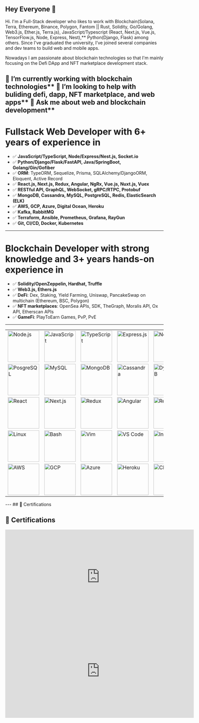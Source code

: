 Hey Everyone 👋
---
Hi. I'm a Full-Stack developer who likes to work with Blockchain(Solana, Terra, Ethereum, Binance, Polygon, Fantom || Rust, Solidity, Go/Golang, Web3.js, Ether.js, Terra.js), JavaScript/Typescript (React, Next.js, Vue.js, TensorFlow.js, Node, Express, Nest),** Python(Django, Flask) among others. Since I've graduated the university, I’ve joined several companies and dev teams to build web and mobile apps.

Nowadays I am passionate about blockchain technologies so that I'm mainly focusing on the Defi DApp and NFT marketplace development stack.



🌱 I’m currently working with blockchain technologies**
🤔 I’m looking to help with buliding defi, dapp, NFT marketplace, and web apps**
💬 Ask me about web and blockchain development**
---
# Fullstack Web Developer with 6+ years of experience in

- ✅ **JavaScript/TypeScript, Node/Express/Nest.js, Socket.io**
- ✅ **Python/Django/Flask/FastAPI, Java/SpringBoot, Golang/Gin/Gofiber**
- ✅ **ORM**: TypeORM, Sequelize, Prisma, SQLAlchemy/DjangoORM, Eloquent, Active Record
- ✅ **React.js, Next.js, Redux, Angular, NgRx, Vue.js, Nuxt.js, Vuex**
- ✅ **RESTful API, GraphQL, WebSocket, gRPC/RTPC, Protobuf**
- ✅ **MongoDB, Cassandra, MySQL, PostgreSQL, Redis, ElasticSearch (ELK)**
- ✅ **AWS, GCP, Azure, Digital Ocean, Heroku**
- ✅ **Kafka, RabbitMQ**
- ✅ **Terraform, Ansible, Prometheus, Grafana, RayGun**
- ✅ **Git, CI/CD, Docker, Kubernetes**

---

# Blockchain Developer with strong knowledge and 3+ years hands-on experience in

- ✅ **Solidity/OpenZeppelin, Hardhat, Truffle**
- ✅ **Web3.js, Ethers.js**
- ✅ **DeFi**: Dex, Staking, Yield Farming, Uniswap, PancakeSwap on multichain (Ethereum, BSC, Polygon)
- ✅ **NFT marketplaces**: OpenSea APIs, SDK, TheGraph, Moralis API, Ox API, Etherscan APIs
- ✅ **GameFi**: PlayToEarn Games, PvP, PvE

---
<table>
  <tbody><tr>
    <td><a target="_blank" rel="noopener noreferrer nofollow" href="https://camo.githubusercontent.com/f9006cd6917978b11b74c1835c91f08e241477058e228826ef91613dc6b78158/68747470733a2f2f63646e2e69636f6e73636f75742e636f6d2f69636f6e2f667265652f706e672d36342f6e6f64652d6a732d313137343932352e706e67"><img src="https://camo.githubusercontent.com/f9006cd6917978b11b74c1835c91f08e241477058e228826ef91613dc6b78158/68747470733a2f2f63646e2e69636f6e73636f75742e636f6d2f69636f6e2f667265652f706e672d36342f6e6f64652d6a732d313137343932352e706e67" width="100" title="Node.js" data-canonical-src="https://cdn.iconscout.com/icon/free/png-64/node-js-1174925.png" style="max-width: 100%;"></a></td>
    <td><a target="_blank" rel="noopener noreferrer nofollow" href="https://camo.githubusercontent.com/3bf880a66a9ff65502e4de7be3f2487a97cc39ded20a8bd8814166568600261d/68747470733a2f2f63646e2e69636f6e73636f75742e636f6d2f69636f6e2f667265652f706e672d36342f6a6176617363726970742d32342d313137343935302e706e67"><img src="https://camo.githubusercontent.com/3bf880a66a9ff65502e4de7be3f2487a97cc39ded20a8bd8814166568600261d/68747470733a2f2f63646e2e69636f6e73636f75742e636f6d2f69636f6e2f667265652f706e672d36342f6a6176617363726970742d32342d313137343935302e706e67" width="100" title="JavaScript" data-canonical-src="https://cdn.iconscout.com/icon/free/png-64/javascript-24-1174950.png" style="max-width: 100%;"></a></td>
    <td><a target="_blank" rel="noopener noreferrer nofollow" href="https://camo.githubusercontent.com/e8e5db68d080593d58dc25aa67b5b6d8b97430ab530bf5ae2ab52172e966644a/68747470733a2f2f63646e2e69636f6e73636f75742e636f6d2f69636f6e2f667265652f706e672d36342f747970657363726970742d313137343936352e706e67"><img src="https://camo.githubusercontent.com/e8e5db68d080593d58dc25aa67b5b6d8b97430ab530bf5ae2ab52172e966644a/68747470733a2f2f63646e2e69636f6e73636f75742e636f6d2f69636f6e2f667265652f706e672d36342f747970657363726970742d313137343936352e706e67" width="100" title="TypeScript" data-canonical-src="https://cdn.iconscout.com/icon/free/png-64/typescript-1174965.png" style="max-width: 100%;"></a></td>
    <td><a target="_blank" rel="noopener noreferrer nofollow" href="https://camo.githubusercontent.com/eabfee57ff903fd0f2979cdd4f4c625cbcbca133d83d5e11638055eb517324c2/68747470733a2f2f63646e2e69636f6e73636f75742e636f6d2f69636f6e2f667265652f706e672d36342f667265652d657870726573732d382d313137353032392e706e67"><img src="https://camo.githubusercontent.com/eabfee57ff903fd0f2979cdd4f4c625cbcbca133d83d5e11638055eb517324c2/68747470733a2f2f63646e2e69636f6e73636f75742e636f6d2f69636f6e2f667265652f706e672d36342f667265652d657870726573732d382d313137353032392e706e67" width="100" title="Express.js" data-canonical-src="https://cdn.iconscout.com/icon/free/png-64/free-express-8-1175029.png" style="max-width: 100%;"></a></td>
    <td><a target="_blank" rel="noopener noreferrer nofollow" href="https://camo.githubusercontent.com/51d39e2e8d7a35544eaa307c1c4ff364857091e544751a681e38a5b7c6f03cf8/68747470733a2f2f736b696c6c69636f6e732e6465762f69636f6e733f693d6e6573746a73267468656d653d6c69676874"><img src="https://camo.githubusercontent.com/51d39e2e8d7a35544eaa307c1c4ff364857091e544751a681e38a5b7c6f03cf8/68747470733a2f2f736b696c6c69636f6e732e6465762f69636f6e733f693d6e6573746a73267468656d653d6c69676874" width="100" title="Nest.js" data-canonical-src="https://skillicons.dev/icons?i=nestjs&amp;theme=light" style="max-width: 100%;"></a></td>
    <td><a target="_blank" rel="noopener noreferrer nofollow" href="https://camo.githubusercontent.com/bc54b90a6bea8c52e7384bc799086c6de6e766e45205a9930d978c4509ccc91c/68747470733a2f2f63646e2e69636f6e73636f75742e636f6d2f69636f6e2f667265652f706e672d36342f6a6176612d35392d313137343935322e706e67"><img src="https://camo.githubusercontent.com/bc54b90a6bea8c52e7384bc799086c6de6e766e45205a9930d978c4509ccc91c/68747470733a2f2f63646e2e69636f6e73636f75742e636f6d2f69636f6e2f667265652f706e672d36342f6a6176612d35392d313137343935322e706e67" width="100" title="Java" data-canonical-src="https://cdn.iconscout.com/icon/free/png-64/java-59-1174952.png" style="max-width: 100%;"></a></td>
    <td><a target="_blank" rel="noopener noreferrer nofollow" href="https://camo.githubusercontent.com/54e52311e41eb731017c260966350499c2e6bceeef2665aa26f16ebdabd30aab/68747470733a2f2f736b696c6c69636f6e732e6465762f69636f6e733f693d737072696e67267468656d653d6c69676874"><img src="https://camo.githubusercontent.com/54e52311e41eb731017c260966350499c2e6bceeef2665aa26f16ebdabd30aab/68747470733a2f2f736b696c6c69636f6e732e6465762f69636f6e733f693d737072696e67267468656d653d6c69676874" width="100" title="Spring" data-canonical-src="https://skillicons.dev/icons?i=spring&amp;theme=light" style="max-width: 100%;"></a></td>
    <td><a target="_blank" rel="noopener noreferrer nofollow" href="https://camo.githubusercontent.com/355c19271b293c0fff40ddb410438325b6f7d1316d77945582a9430b43090311/68747470733a2f2f63646e2e69636f6e73636f75742e636f6d2f69636f6e2f667265652f706e672d36342f707974686f6e2d322d3232363035312e706e67"><img src="https://camo.githubusercontent.com/355c19271b293c0fff40ddb410438325b6f7d1316d77945582a9430b43090311/68747470733a2f2f63646e2e69636f6e73636f75742e636f6d2f69636f6e2f667265652f706e672d36342f707974686f6e2d322d3232363035312e706e67" width="100" title="Python" data-canonical-src="https://cdn.iconscout.com/icon/free/png-64/python-2-226051.png" style="max-width: 100%;"></a></td>
    <td><a target="_blank" rel="noopener noreferrer nofollow" href="https://camo.githubusercontent.com/c036fb2f06c008636b7f3c22422740e5d4dce4a7fc8d70c1ea13aa106d036865/68747470733a2f2f736b696c6c69636f6e732e6465762f69636f6e733f693d646a616e676f267468656d653d6c69676874"><img src="https://camo.githubusercontent.com/c036fb2f06c008636b7f3c22422740e5d4dce4a7fc8d70c1ea13aa106d036865/68747470733a2f2f736b696c6c69636f6e732e6465762f69636f6e733f693d646a616e676f267468656d653d6c69676874" width="100" title="Django" data-canonical-src="https://skillicons.dev/icons?i=django&amp;theme=light" style="max-width: 100%;"></a></td>
    <td><a target="_blank" rel="noopener noreferrer nofollow" href="https://camo.githubusercontent.com/9551b7d5e7478b76b8bd1baac2b57b695caa58a013864bbcfac19f705d15d609/68747470733a2f2f736b696c6c69636f6e732e6465762f69636f6e733f693d666c61736b267468656d653d6c69676874"><img src="https://camo.githubusercontent.com/9551b7d5e7478b76b8bd1baac2b57b695caa58a013864bbcfac19f705d15d609/68747470733a2f2f736b696c6c69636f6e732e6465762f69636f6e733f693d666c61736b267468656d653d6c69676874" width="100" title="Flask" data-canonical-src="https://skillicons.dev/icons?i=flask&amp;theme=light" style="max-width: 100%;"></a></td>
    <td><a target="_blank" rel="noopener noreferrer nofollow" href="https://camo.githubusercontent.com/daa26bcfc14f63b847402abba471270dc7b60e5de7b1ad85e86e3620a4860b54/68747470733a2f2f736b696c6c69636f6e732e6465762f69636f6e733f693d66617374617069267468656d653d6c69676874"><img src="https://camo.githubusercontent.com/daa26bcfc14f63b847402abba471270dc7b60e5de7b1ad85e86e3620a4860b54/68747470733a2f2f736b696c6c69636f6e732e6465762f69636f6e733f693d66617374617069267468656d653d6c69676874" width="100" title="FastAPI" data-canonical-src="https://skillicons.dev/icons?i=fastapi&amp;theme=light" style="max-width: 100%;"></a></td>
    <td><a target="_blank" rel="noopener noreferrer nofollow" href="https://camo.githubusercontent.com/434c564948f52bab475e0d193f30ac8e74b99dbec589e0194a0a14c94f653d1d/68747470733a2f2f63646e2e69636f6e73636f75742e636f6d2f69636f6e2f667265652f706e672d36342f667265652d676f2d37372d313137353136362e706e67"><img src="https://camo.githubusercontent.com/434c564948f52bab475e0d193f30ac8e74b99dbec589e0194a0a14c94f653d1d/68747470733a2f2f63646e2e69636f6e73636f75742e636f6d2f69636f6e2f667265652f706e672d36342f667265652d676f2d37372d313137353136362e706e67" width="100" title="Golang" data-canonical-src="https://cdn.iconscout.com/icon/free/png-64/free-go-77-1175166.png" style="max-width: 100%;"></a></td>
  </tr>
  <tr>
    <td><a target="_blank" rel="noopener noreferrer nofollow" href="https://camo.githubusercontent.com/90d3cf8eb8c0162f9ccc4bf41e40568bd8cf48404c01efaba7ff84683ecc70f1/68747470733a2f2f736b696c6c69636f6e732e6465762f69636f6e733f693d706f737467726573267468656d653d6c69676874"><img src="https://camo.githubusercontent.com/90d3cf8eb8c0162f9ccc4bf41e40568bd8cf48404c01efaba7ff84683ecc70f1/68747470733a2f2f736b696c6c69636f6e732e6465762f69636f6e733f693d706f737467726573267468656d653d6c69676874" width="100" title="PosgreSQL" data-canonical-src="https://skillicons.dev/icons?i=postgres&amp;theme=light" style="max-width: 100%;"></a></td>
    <td><a target="_blank" rel="noopener noreferrer nofollow" href="https://camo.githubusercontent.com/df320ae4b425a5a6d1624c00eabb34a3a9c27c7e33d5abef7501774d6fb5ee95/68747470733a2f2f736b696c6c69636f6e732e6465762f69636f6e733f693d6d7973716c267468656d653d6c69676874"><img src="https://camo.githubusercontent.com/df320ae4b425a5a6d1624c00eabb34a3a9c27c7e33d5abef7501774d6fb5ee95/68747470733a2f2f736b696c6c69636f6e732e6465762f69636f6e733f693d6d7973716c267468656d653d6c69676874" width="100" title="MySQL" data-canonical-src="https://skillicons.dev/icons?i=mysql&amp;theme=light" style="max-width: 100%;"></a></td>
    <td><a target="_blank" rel="noopener noreferrer nofollow" href="https://camo.githubusercontent.com/8d982cf34cbc0bac85575df55440eb0c78cc67662e7b785f2beddddd6542ace9/68747470733a2f2f736b696c6c69636f6e732e6465762f69636f6e733f693d6d6f6e676f6462267468656d653d6c69676874"><img src="https://camo.githubusercontent.com/8d982cf34cbc0bac85575df55440eb0c78cc67662e7b785f2beddddd6542ace9/68747470733a2f2f736b696c6c69636f6e732e6465762f69636f6e733f693d6d6f6e676f6462267468656d653d6c69676874" width="100" title="MongoDB" data-canonical-src="https://skillicons.dev/icons?i=mongodb&amp;theme=light" style="max-width: 100%;"></a></td>
    <td><a target="_blank" rel="noopener noreferrer nofollow" href="https://camo.githubusercontent.com/736ca16a6988ebfc31cf89c4f452169522eb02ae96d4df4438290bcbb354a61a/68747470733a2f2f736b696c6c69636f6e732e6465762f69636f6e733f693d63617373616e647261267468656d653d6c69676874"><img src="https://camo.githubusercontent.com/736ca16a6988ebfc31cf89c4f452169522eb02ae96d4df4438290bcbb354a61a/68747470733a2f2f736b696c6c69636f6e732e6465762f69636f6e733f693d63617373616e647261267468656d653d6c69676874" width="100" title="Cassandra" data-canonical-src="https://skillicons.dev/icons?i=cassandra&amp;theme=light" style="max-width: 100%;"></a></td>
    <td><a target="_blank" rel="noopener noreferrer nofollow" href="https://camo.githubusercontent.com/38c0db7772fb34455da1b60b04ad40a036dc9a8c0fd750ad9cbc580264f6ae40/68747470733a2f2f736b696c6c69636f6e732e6465762f69636f6e733f693d64796e616d6f6462267468656d653d6c69676874"><img src="https://camo.githubusercontent.com/38c0db7772fb34455da1b60b04ad40a036dc9a8c0fd750ad9cbc580264f6ae40/68747470733a2f2f736b696c6c69636f6e732e6465762f69636f6e733f693d64796e616d6f6462267468656d653d6c69676874" width="100" title="DynamoDB" data-canonical-src="https://skillicons.dev/icons?i=dynamodb&amp;theme=light" style="max-width: 100%;"></a></td>
    <td><a target="_blank" rel="noopener noreferrer nofollow" href="https://camo.githubusercontent.com/1f949392695a1f34617b8dfe0f0cb9802b7c56651eacb64c27ca4078d27ef612/68747470733a2f2f736b696c6c69636f6e732e6465762f69636f6e733f693d6669726562617365267468656d653d6c69676874"><img src="https://camo.githubusercontent.com/1f949392695a1f34617b8dfe0f0cb9802b7c56651eacb64c27ca4078d27ef612/68747470733a2f2f736b696c6c69636f6e732e6465762f69636f6e733f693d6669726562617365267468656d653d6c69676874" width="100" title="Firebase" data-canonical-src="https://skillicons.dev/icons?i=firebase&amp;theme=light" style="max-width: 100%;"></a></td>
    <td><a target="_blank" rel="noopener noreferrer nofollow" href="https://camo.githubusercontent.com/f5267895b03766f6fd131319d71e884c56531242700dabe3df1401be0d75d6c8/68747470733a2f2f736b696c6c69636f6e732e6465762f69636f6e733f693d7265646973267468656d653d6c69676874"><img src="https://camo.githubusercontent.com/f5267895b03766f6fd131319d71e884c56531242700dabe3df1401be0d75d6c8/68747470733a2f2f736b696c6c69636f6e732e6465762f69636f6e733f693d7265646973267468656d653d6c69676874" width="100" title="Redis" data-canonical-src="https://skillicons.dev/icons?i=redis&amp;theme=light" style="max-width: 100%;"></a></td>
    <td><a target="_blank" rel="noopener noreferrer nofollow" href="https://camo.githubusercontent.com/1fe8a1defa6f37697d16a11ee3bcdd3bfca745befe388b11230ad5281820dec3/68747470733a2f2f736b696c6c69636f6e732e6465762f69636f6e733f693d73716c697465267468656d653d6c69676874"><img src="https://camo.githubusercontent.com/1fe8a1defa6f37697d16a11ee3bcdd3bfca745befe388b11230ad5281820dec3/68747470733a2f2f736b696c6c69636f6e732e6465762f69636f6e733f693d73716c697465267468656d653d6c69676874" width="100" title="Sqlite" data-canonical-src="https://skillicons.dev/icons?i=sqlite&amp;theme=light" style="max-width: 100%;"></a></td>
    <td><a target="_blank" rel="noopener noreferrer nofollow" href="https://camo.githubusercontent.com/71231860609f5e4ef3c7dc0629a0e5c48b67a5dcd66499469095b173a4385d57/68747470733a2f2f63646e2e69636f6e73636f75742e636f6d2f69636f6e2f667265652f706e672d36342f667265652d656c61737469637365617263682d3232363039342e706e67"><img src="https://camo.githubusercontent.com/71231860609f5e4ef3c7dc0629a0e5c48b67a5dcd66499469095b173a4385d57/68747470733a2f2f63646e2e69636f6e73636f75742e636f6d2f69636f6e2f667265652f706e672d36342f667265652d656c61737469637365617263682d3232363039342e706e67" width="100" title="ElasticSearch" data-canonical-src="https://cdn.iconscout.com/icon/free/png-64/free-elasticsearch-226094.png" style="max-width: 100%;"></a></td>
    <td><a target="_blank" rel="noopener noreferrer nofollow" href="https://camo.githubusercontent.com/e569ae07ab77d1f0c04582b59960327811e1997ed769900f0993c34045adbeae/68747470733a2f2f736b696c6c69636f6e732e6465762f69636f6e733f693d70726f6d657468657573267468656d653d6c69676874"><img src="https://camo.githubusercontent.com/e569ae07ab77d1f0c04582b59960327811e1997ed769900f0993c34045adbeae/68747470733a2f2f736b696c6c69636f6e732e6465762f69636f6e733f693d70726f6d657468657573267468656d653d6c69676874" width="100" title="Prometheus" data-canonical-src="https://skillicons.dev/icons?i=prometheus&amp;theme=light" style="max-width: 100%;"></a></td>
    <td><a target="_blank" rel="noopener noreferrer nofollow" href="https://camo.githubusercontent.com/b296b7c92e9aa380dcbb0be5c10fac5ab04227318accda4601d16968dadae99e/68747470733a2f2f736b696c6c69636f6e732e6465762f69636f6e733f693d736f6c6964697479267468656d653d6c69676874"><img src="https://camo.githubusercontent.com/b296b7c92e9aa380dcbb0be5c10fac5ab04227318accda4601d16968dadae99e/68747470733a2f2f736b696c6c69636f6e732e6465762f69636f6e733f693d736f6c6964697479267468656d653d6c69676874" width="100" title="Solidity" data-canonical-src="https://skillicons.dev/icons?i=solidity&amp;theme=light" style="max-width: 100%;"></a></td>
    <td><a target="_blank" rel="noopener noreferrer nofollow" href="https://camo.githubusercontent.com/d03fd2274a7567b15bee1c313c898745df1cb394a08eba22dd8400841240dd14/68747470733a2f2f736b696c6c69636f6e732e6465762f69636f6e733f693d69706673267468656d653d6c69676874"><img src="https://camo.githubusercontent.com/d03fd2274a7567b15bee1c313c898745df1cb394a08eba22dd8400841240dd14/68747470733a2f2f736b696c6c69636f6e732e6465762f69636f6e733f693d69706673267468656d653d6c69676874" width="100" title="Ipfs" data-canonical-src="https://skillicons.dev/icons?i=ipfs&amp;theme=light" style="max-width: 100%;"></a></td>
  </tr>
  <tr>
    <td><a target="_blank" rel="noopener noreferrer nofollow" href="https://camo.githubusercontent.com/ad5eab6546836f3138beeed68d51b6210cfbe23980620e50634792004e891949/68747470733a2f2f63646e2e69636f6e73636f75742e636f6d2f69636f6e2f667265652f706e672d36342f72656163742d332d313137353130392e706e67"><img src="https://camo.githubusercontent.com/ad5eab6546836f3138beeed68d51b6210cfbe23980620e50634792004e891949/68747470733a2f2f63646e2e69636f6e73636f75742e636f6d2f69636f6e2f667265652f706e672d36342f72656163742d332d313137353130392e706e67" width="100" title="React" data-canonical-src="https://cdn.iconscout.com/icon/free/png-64/react-3-1175109.png" style="max-width: 100%;"></a></td>
    <td><a target="_blank" rel="noopener noreferrer nofollow" href="https://camo.githubusercontent.com/f3e7a261202f061960b5e11a1dee2cf3c745e5fb810444aab920eecbc82385e9/68747470733a2f2f736b696c6c69636f6e732e6465762f69636f6e733f693d6e6578746a73267468656d653d6c69676874"><img src="https://camo.githubusercontent.com/f3e7a261202f061960b5e11a1dee2cf3c745e5fb810444aab920eecbc82385e9/68747470733a2f2f736b696c6c69636f6e732e6465762f69636f6e733f693d6e6578746a73267468656d653d6c69676874" width="100" title="Next.js" data-canonical-src="https://skillicons.dev/icons?i=nextjs&amp;theme=light" style="max-width: 100%;"></a></td>
    <td><a target="_blank" rel="noopener noreferrer nofollow" href="https://camo.githubusercontent.com/43977990b2a6be05faf63aee6397c736da10e17db72a958de7a7382ffbe7079c/68747470733a2f2f736b696c6c69636f6e732e6465762f69636f6e733f693d7265647578267468656d653d6c69676874"><img src="https://camo.githubusercontent.com/43977990b2a6be05faf63aee6397c736da10e17db72a958de7a7382ffbe7079c/68747470733a2f2f736b696c6c69636f6e732e6465762f69636f6e733f693d7265647578267468656d653d6c69676874" width="100" title="Redux" data-canonical-src="https://skillicons.dev/icons?i=redux&amp;theme=light" style="max-width: 100%;"></a></td>
    <td><a target="_blank" rel="noopener noreferrer nofollow" href="https://camo.githubusercontent.com/d03b4dd13ff38d56fa8fa394dfef63ea4db468866d802639511d6143b23a000f/68747470733a2f2f63646e2e69636f6e73636f75742e636f6d2f69636f6e2f667265652f706e672d36342f616e67756c61722d332d3232363037302e706e67"><img src="https://camo.githubusercontent.com/d03b4dd13ff38d56fa8fa394dfef63ea4db468866d802639511d6143b23a000f/68747470733a2f2f63646e2e69636f6e73636f75742e636f6d2f69636f6e2f667265652f706e672d36342f616e67756c61722d332d3232363037302e706e67" width="100" title="Angular" data-canonical-src="https://cdn.iconscout.com/icon/free/png-64/angular-3-226070.png" style="max-width: 100%;"></a></td>
    <td><a target="_blank" rel="noopener noreferrer nofollow" href="https://camo.githubusercontent.com/8fe38d2f61fdfd54ab5ef6e9ab77c6fba1b3c5a059f97a9eb54cfec393eb65b6/68747470733a2f2f736b696c6c69636f6e732e6465762f69636f6e733f693d726561637469766578267468656d653d6c69676874"><img src="https://camo.githubusercontent.com/8fe38d2f61fdfd54ab5ef6e9ab77c6fba1b3c5a059f97a9eb54cfec393eb65b6/68747470733a2f2f736b696c6c69636f6e732e6465762f69636f6e733f693d726561637469766578267468656d653d6c69676874" width="100" title="Reactivex" data-canonical-src="https://skillicons.dev/icons?i=reactivex&amp;theme=light" style="max-width: 100%;"></a></td>
    <td><a target="_blank" rel="noopener noreferrer nofollow" href="https://camo.githubusercontent.com/7b075447c85624de3389ebc0ba1aae23131a952c0c7497878a57f3c5bc7dfce0/68747470733a2f2f63646e2e69636f6e73636f75742e636f6d2f69636f6e2f667265652f706e672d36342f7675652d3238323439372e706e67"><img src="https://camo.githubusercontent.com/7b075447c85624de3389ebc0ba1aae23131a952c0c7497878a57f3c5bc7dfce0/68747470733a2f2f63646e2e69636f6e73636f75742e636f6d2f69636f6e2f667265652f706e672d36342f7675652d3238323439372e706e67" width="100" title="Vue" data-canonical-src="https://cdn.iconscout.com/icon/free/png-64/vue-282497.png" style="max-width: 100%;"></a></td>
    <td><a target="_blank" rel="noopener noreferrer nofollow" href="https://camo.githubusercontent.com/ea1efde8414301f46e30ffd27f97015f2fbd3e25627f1e31edd60bcff39954d6/68747470733a2f2f736b696c6c69636f6e732e6465762f69636f6e733f693d6772617068716c267468656d653d6c69676874"><img src="https://camo.githubusercontent.com/ea1efde8414301f46e30ffd27f97015f2fbd3e25627f1e31edd60bcff39954d6/68747470733a2f2f736b696c6c69636f6e732e6465762f69636f6e733f693d6772617068716c267468656d653d6c69676874" width="100" title="GraphQL" data-canonical-src="https://skillicons.dev/icons?i=graphql&amp;theme=light" style="max-width: 100%;"></a></td>
    <td><a target="_blank" rel="noopener noreferrer nofollow" href="https://camo.githubusercontent.com/085e23f693df89b1439176a9ac38456ec36ceac05266bc5097a76b16ad314172/68747470733a2f2f736b696c6c69636f6e732e6465762f69636f6e733f693d68746d6c267468656d653d6c69676874"><img src="https://camo.githubusercontent.com/085e23f693df89b1439176a9ac38456ec36ceac05266bc5097a76b16ad314172/68747470733a2f2f736b696c6c69636f6e732e6465762f69636f6e733f693d68746d6c267468656d653d6c69676874" width="100" title="HTML" data-canonical-src="https://skillicons.dev/icons?i=html&amp;theme=light" style="max-width: 100%;"></a></td>
    <td><a target="_blank" rel="noopener noreferrer nofollow" href="https://camo.githubusercontent.com/72aed659437fa5db433e9e927df9d01caa708e52ff1aaf86a168c0fa98a6ffb7/68747470733a2f2f736b696c6c69636f6e732e6465762f69636f6e733f693d637373267468656d653d6c69676874"><img src="https://camo.githubusercontent.com/72aed659437fa5db433e9e927df9d01caa708e52ff1aaf86a168c0fa98a6ffb7/68747470733a2f2f736b696c6c69636f6e732e6465762f69636f6e733f693d637373267468656d653d6c69676874" width="100" title="CSS" data-canonical-src="https://skillicons.dev/icons?i=css&amp;theme=light" style="max-width: 100%;"></a></td>
    <td><a target="_blank" rel="noopener noreferrer nofollow" href="https://camo.githubusercontent.com/2a19d2f1776e67b7d27bd42ef9f6e8c17d5117722d968b8cca9e61c964f8ecc2/68747470733a2f2f736b696c6c69636f6e732e6465762f69636f6e733f693d73617373267468656d653d6c69676874"><img src="https://camo.githubusercontent.com/2a19d2f1776e67b7d27bd42ef9f6e8c17d5117722d968b8cca9e61c964f8ecc2/68747470733a2f2f736b696c6c69636f6e732e6465762f69636f6e733f693d73617373267468656d653d6c69676874" width="100" title="Sass" data-canonical-src="https://skillicons.dev/icons?i=sass&amp;theme=light" style="max-width: 100%;"></a></td>
    <td><a target="_blank" rel="noopener noreferrer nofollow" href="https://camo.githubusercontent.com/933f365e3b18f0c0a376da60c630d3baf32d84ed0bdce7effa85c741b1c97bcf/68747470733a2f2f736b696c6c69636f6e732e6465762f69636f6e733f693d7461696c77696e64267468656d653d6c69676874"><img src="https://camo.githubusercontent.com/933f365e3b18f0c0a376da60c630d3baf32d84ed0bdce7effa85c741b1c97bcf/68747470733a2f2f736b696c6c69636f6e732e6465762f69636f6e733f693d7461696c77696e64267468656d653d6c69676874" width="100" title="TailwindCSS" data-canonical-src="https://skillicons.dev/icons?i=tailwind&amp;theme=light" style="max-width: 100%;"></a></td>
    <td><a target="_blank" rel="noopener noreferrer nofollow" href="https://camo.githubusercontent.com/71158eded6089a58031cfd0f108d41b17035cc44026a7026f44da26c62834c4d/68747470733a2f2f736b696c6c69636f6e732e6465762f69636f6e733f693d6d6174657269616c7569267468656d653d6c69676874"><img src="https://camo.githubusercontent.com/71158eded6089a58031cfd0f108d41b17035cc44026a7026f44da26c62834c4d/68747470733a2f2f736b696c6c69636f6e732e6465762f69636f6e733f693d6d6174657269616c7569267468656d653d6c69676874" width="100" title="MUI" data-canonical-src="https://skillicons.dev/icons?i=materialui&amp;theme=light" style="max-width: 100%;"></a></td>
  </tr>
  <tr>
    <td><a target="_blank" rel="noopener noreferrer nofollow" href="https://camo.githubusercontent.com/f2d66a47a6c7721903a2fc0b3332c47013f12ffdaf06a0667829d92ccec8d89e/68747470733a2f2f736b696c6c69636f6e732e6465762f69636f6e733f693d6c696e7578267468656d653d6c69676874"><img src="https://camo.githubusercontent.com/f2d66a47a6c7721903a2fc0b3332c47013f12ffdaf06a0667829d92ccec8d89e/68747470733a2f2f736b696c6c69636f6e732e6465762f69636f6e733f693d6c696e7578267468656d653d6c69676874" width="100" title="Linux" data-canonical-src="https://skillicons.dev/icons?i=linux&amp;theme=light" style="max-width: 100%;"></a></td>
    <td><a target="_blank" rel="noopener noreferrer nofollow" href="https://camo.githubusercontent.com/115b8cecaf8bccf739f3faca32761d25c66bbd6b8e333ae8fb548b24ee237f63/68747470733a2f2f736b696c6c69636f6e732e6465762f69636f6e733f693d62617368267468656d653d6c69676874"><img src="https://camo.githubusercontent.com/115b8cecaf8bccf739f3faca32761d25c66bbd6b8e333ae8fb548b24ee237f63/68747470733a2f2f736b696c6c69636f6e732e6465762f69636f6e733f693d62617368267468656d653d6c69676874" width="100" title="Bash" data-canonical-src="https://skillicons.dev/icons?i=bash&amp;theme=light" style="max-width: 100%;"></a></td>
    <td><a target="_blank" rel="noopener noreferrer nofollow" href="https://camo.githubusercontent.com/86054a580af555a392ec764738d547092f9da2fa155fd8484bbe087b82e5223f/68747470733a2f2f736b696c6c69636f6e732e6465762f69636f6e733f693d76696d267468656d653d6c69676874"><img src="https://camo.githubusercontent.com/86054a580af555a392ec764738d547092f9da2fa155fd8484bbe087b82e5223f/68747470733a2f2f736b696c6c69636f6e732e6465762f69636f6e733f693d76696d267468656d653d6c69676874" width="100" title="Vim" data-canonical-src="https://skillicons.dev/icons?i=vim&amp;theme=light" style="max-width: 100%;"></a></td>
    <td><a target="_blank" rel="noopener noreferrer nofollow" href="https://camo.githubusercontent.com/aac81660abe9269d541981e6b20fef921bb4330935c7954bf4fdae00f5bcb2a0/68747470733a2f2f736b696c6c69636f6e732e6465762f69636f6e733f693d7673636f6465267468656d653d6c69676874"><img src="https://camo.githubusercontent.com/aac81660abe9269d541981e6b20fef921bb4330935c7954bf4fdae00f5bcb2a0/68747470733a2f2f736b696c6c69636f6e732e6465762f69636f6e733f693d7673636f6465267468656d653d6c69676874" width="100" title="VS Code" data-canonical-src="https://skillicons.dev/icons?i=vscode&amp;theme=light" style="max-width: 100%;"></a></td>
    <td><a target="_blank" rel="noopener noreferrer nofollow" href="https://camo.githubusercontent.com/4b73896de101f0207485798edfd4b349fad4226762e80c032d7971510cd10a06/68747470733a2f2f736b696c6c69636f6e732e6465762f69636f6e733f693d69646561267468656d653d6c69676874"><img src="https://camo.githubusercontent.com/4b73896de101f0207485798edfd4b349fad4226762e80c032d7971510cd10a06/68747470733a2f2f736b696c6c69636f6e732e6465762f69636f6e733f693d69646561267468656d653d6c69676874" width="100" title="Intellij" data-canonical-src="https://skillicons.dev/icons?i=idea&amp;theme=light" style="max-width: 100%;"></a></td>
    <td><a target="_blank" rel="noopener noreferrer nofollow" href="https://camo.githubusercontent.com/2af813baf6d5c52a17969cb36bc80a90a349c7fc1ab344d48d2cd5854696a6ff/68747470733a2f2f736b696c6c69636f6e732e6465762f69636f6e733f693d676974267468656d653d6c69676874"><img src="https://camo.githubusercontent.com/2af813baf6d5c52a17969cb36bc80a90a349c7fc1ab344d48d2cd5854696a6ff/68747470733a2f2f736b696c6c69636f6e732e6465762f69636f6e733f693d676974267468656d653d6c69676874" width="100" title="Git" data-canonical-src="https://skillicons.dev/icons?i=git&amp;theme=light" style="max-width: 100%;"></a></td>
    <td><a target="_blank" rel="noopener noreferrer nofollow" href="https://camo.githubusercontent.com/4f4d002c4140844969510734e86580103513ea448e8e448d7fbfc7f843425d0b/68747470733a2f2f736b696c6c69636f6e732e6465762f69636f6e733f693d676974687562267468656d653d6c69676874"><img src="https://camo.githubusercontent.com/4f4d002c4140844969510734e86580103513ea448e8e448d7fbfc7f843425d0b/68747470733a2f2f736b696c6c69636f6e732e6465762f69636f6e733f693d676974687562267468656d653d6c69676874" width="100" title="Github" data-canonical-src="https://skillicons.dev/icons?i=github&amp;theme=light" style="max-width: 100%;"></a></td>
    <td><a target="_blank" rel="noopener noreferrer nofollow" href="https://camo.githubusercontent.com/326539d96abf4091628623b97e2747bb1b89b6232cd026d789df7f5a956d9e39/68747470733a2f2f736b696c6c69636f6e732e6465762f69636f6e733f693d6769746c6162267468656d653d6c69676874"><img src="https://camo.githubusercontent.com/326539d96abf4091628623b97e2747bb1b89b6232cd026d789df7f5a956d9e39/68747470733a2f2f736b696c6c69636f6e732e6465762f69636f6e733f693d6769746c6162267468656d653d6c69676874" width="100" title="Gitlab" data-canonical-src="https://skillicons.dev/icons?i=gitlab&amp;theme=light" style="max-width: 100%;"></a></td>
    <td><a target="_blank" rel="noopener noreferrer nofollow" href="https://camo.githubusercontent.com/e2ab6d60b51bf453976270b72321936a8712035c073e541ec86008c4975b04e6/68747470733a2f2f736b696c6c69636f6e732e6465762f69636f6e733f693d6e67696e78267468656d653d6c69676874"><img src="https://camo.githubusercontent.com/e2ab6d60b51bf453976270b72321936a8712035c073e541ec86008c4975b04e6/68747470733a2f2f736b696c6c69636f6e732e6465762f69636f6e733f693d6e67696e78267468656d653d6c69676874" width="100" title="Nginx" data-canonical-src="https://skillicons.dev/icons?i=nginx&amp;theme=light" style="max-width: 100%;"></a></td>
    <td><a target="_blank" rel="noopener noreferrer nofollow" href="https://camo.githubusercontent.com/31c06f1cb56bbdf7f57f10157ec8609cf6750708a2ac639767828eebb4f50487/68747470733a2f2f736b696c6c69636f6e732e6465762f69636f6e733f693d6b61666b61267468656d653d6c69676874"><img src="https://camo.githubusercontent.com/31c06f1cb56bbdf7f57f10157ec8609cf6750708a2ac639767828eebb4f50487/68747470733a2f2f736b696c6c69636f6e732e6465762f69636f6e733f693d6b61666b61267468656d653d6c69676874" width="100" title="Kafka" data-canonical-src="https://skillicons.dev/icons?i=kafka&amp;theme=light" style="max-width: 100%;"></a></td>
    <td><a target="_blank" rel="noopener noreferrer nofollow" href="https://camo.githubusercontent.com/c80da33799c1f739af0ea4e7cd0bc9f6d8894e6e6e7cac0243c004c7363b8bf8/68747470733a2f2f736b696c6c69636f6e732e6465762f69636f6e733f693d7261626269746d71267468656d653d6c69676874"><img src="https://camo.githubusercontent.com/c80da33799c1f739af0ea4e7cd0bc9f6d8894e6e6e7cac0243c004c7363b8bf8/68747470733a2f2f736b696c6c69636f6e732e6465762f69636f6e733f693d7261626269746d71267468656d653d6c69676874" width="100" title="RabbitMQ" data-canonical-src="https://skillicons.dev/icons?i=rabbitmq&amp;theme=light" style="max-width: 100%;"></a></td>
    <td><a target="_blank" rel="noopener noreferrer nofollow" href="https://camo.githubusercontent.com/f411fb8a19d56b993922571e41ba30ab62736e774d51c6ed9edf43604f8a8d34/68747470733a2f2f736b696c6c69636f6e732e6465762f69636f6e733f693d626f6f747374726170267468656d653d6c69676874"><img src="https://camo.githubusercontent.com/f411fb8a19d56b993922571e41ba30ab62736e774d51c6ed9edf43604f8a8d34/68747470733a2f2f736b696c6c69636f6e732e6465762f69636f6e733f693d626f6f747374726170267468656d653d6c69676874" width="100" title="Bootstrap" data-canonical-src="https://skillicons.dev/icons?i=bootstrap&amp;theme=light" style="max-width: 100%;"></a></td>
  </tr>
  <tr>
    <td><a target="_blank" rel="noopener noreferrer nofollow" href="https://camo.githubusercontent.com/1b2ecfcf795abbc20428974a2310b56e0d80d59e483353576d336bb8bddfce6d/68747470733a2f2f736b696c6c69636f6e732e6465762f69636f6e733f693d617773267468656d653d6c69676874"><img src="https://camo.githubusercontent.com/1b2ecfcf795abbc20428974a2310b56e0d80d59e483353576d336bb8bddfce6d/68747470733a2f2f736b696c6c69636f6e732e6465762f69636f6e733f693d617773267468656d653d6c69676874" width="100" title="AWS" data-canonical-src="https://skillicons.dev/icons?i=aws&amp;theme=light" style="max-width: 100%;"></a></td>
    <td><a target="_blank" rel="noopener noreferrer nofollow" href="https://camo.githubusercontent.com/429d5516aba52770bcaea6a9c211912322d75494c33235c69cfdbf6a9bdb19bd/68747470733a2f2f736b696c6c69636f6e732e6465762f69636f6e733f693d676370267468656d653d6c69676874"><img src="https://camo.githubusercontent.com/429d5516aba52770bcaea6a9c211912322d75494c33235c69cfdbf6a9bdb19bd/68747470733a2f2f736b696c6c69636f6e732e6465762f69636f6e733f693d676370267468656d653d6c69676874" width="100" title="GCP" data-canonical-src="https://skillicons.dev/icons?i=gcp&amp;theme=light" style="max-width: 100%;"></a></td>
    <td><a target="_blank" rel="noopener noreferrer nofollow" href="https://camo.githubusercontent.com/671c0ad77112a8c36c2278a69fdd4fe417b874fbfba5e3124b339edaafafa475/68747470733a2f2f736b696c6c69636f6e732e6465762f69636f6e733f693d617a757265267468656d653d6c69676874"><img src="https://camo.githubusercontent.com/671c0ad77112a8c36c2278a69fdd4fe417b874fbfba5e3124b339edaafafa475/68747470733a2f2f736b696c6c69636f6e732e6465762f69636f6e733f693d617a757265267468656d653d6c69676874" width="100" title="Azure" data-canonical-src="https://skillicons.dev/icons?i=azure&amp;theme=light" style="max-width: 100%;"></a></td>
    <td><a target="_blank" rel="noopener noreferrer nofollow" href="https://camo.githubusercontent.com/2351dc23ad68defaa6cfe8d491acaea827650e234d33a2813166bc47eb3434c6/68747470733a2f2f736b696c6c69636f6e732e6465762f69636f6e733f693d6865726f6b75267468656d653d6c69676874"><img src="https://camo.githubusercontent.com/2351dc23ad68defaa6cfe8d491acaea827650e234d33a2813166bc47eb3434c6/68747470733a2f2f736b696c6c69636f6e732e6465762f69636f6e733f693d6865726f6b75267468656d653d6c69676874" width="100" title="Heroku" data-canonical-src="https://skillicons.dev/icons?i=heroku&amp;theme=light" style="max-width: 100%;"></a></td>
    <td><a target="_blank" rel="noopener noreferrer nofollow" href="https://camo.githubusercontent.com/75541d8a18e57203706cd0e7ab0ed23a3fd7e8dbba44f4f87915f911eb2cf6e8/68747470733a2f2f736b696c6c69636f6e732e6465762f69636f6e733f693d636c6f7564666c617265267468656d653d6c69676874"><img src="https://camo.githubusercontent.com/75541d8a18e57203706cd0e7ab0ed23a3fd7e8dbba44f4f87915f911eb2cf6e8/68747470733a2f2f736b696c6c69636f6e732e6465762f69636f6e733f693d636c6f7564666c617265267468656d653d6c69676874" width="100" title="Cloudflare" data-canonical-src="https://skillicons.dev/icons?i=cloudflare&amp;theme=light" style="max-width: 100%;"></a></td>
    <td><a target="_blank" rel="noopener noreferrer nofollow" href="https://camo.githubusercontent.com/45055268781b150b796708ac4044413881aa9851c96b6f66b239499d3369e283/68747470733a2f2f736b696c6c69636f6e732e6465762f69636f6e733f693d6a656e6b696e73267468656d653d6c69676874"><img src="https://camo.githubusercontent.com/45055268781b150b796708ac4044413881aa9851c96b6f66b239499d3369e283/68747470733a2f2f736b696c6c69636f6e732e6465762f69636f6e733f693d6a656e6b696e73267468656d653d6c69676874" width="100" title="Jenkins" data-canonical-src="https://skillicons.dev/icons?i=jenkins&amp;theme=light" style="max-width: 100%;"></a></td>
    <td><a target="_blank" rel="noopener noreferrer nofollow" href="https://camo.githubusercontent.com/9b5a5ab3cf0157dc83672b802d0972d810d8bb7e82057f03f22bed818306136b/68747470733a2f2f736b696c6c69636f6e732e6465762f69636f6e733f693d646f636b6572267468656d653d6c69676874"><img src="https://camo.githubusercontent.com/9b5a5ab3cf0157dc83672b802d0972d810d8bb7e82057f03f22bed818306136b/68747470733a2f2f736b696c6c69636f6e732e6465762f69636f6e733f693d646f636b6572267468656d653d6c69676874" width="100" title="Docker" data-canonical-src="https://skillicons.dev/icons?i=docker&amp;theme=light" style="max-width: 100%;"></a></td>
    <td><a target="_blank" rel="noopener noreferrer nofollow" href="https://camo.githubusercontent.com/8a7d48bdf8123bddbd4a060d98e73d2eccb712761899ecdf271d7899c099b46b/68747470733a2f2f736b696c6c69636f6e732e6465762f69636f6e733f693d6b756265726e65746573267468656d653d6c69676874"><img src="https://camo.githubusercontent.com/8a7d48bdf8123bddbd4a060d98e73d2eccb712761899ecdf271d7899c099b46b/68747470733a2f2f736b696c6c69636f6e732e6465762f69636f6e733f693d6b756265726e65746573267468656d653d6c69676874" width="100" title="Kubernetes" data-canonical-src="https://skillicons.dev/icons?i=kubernetes&amp;theme=light" style="max-width: 100%;"></a></td>
    <td><a target="_blank" rel="noopener noreferrer nofollow" href="https://camo.githubusercontent.com/3d781f702ee921ed4cab7526adea3b2ba19bd9ecd8f40a1872491d1c9e97ebf1/68747470733a2f2f736b696c6c69636f6e732e6465762f69636f6e733f693d67726166616e61267468656d653d6c69676874"><img src="https://camo.githubusercontent.com/3d781f702ee921ed4cab7526adea3b2ba19bd9ecd8f40a1872491d1c9e97ebf1/68747470733a2f2f736b696c6c69636f6e732e6465762f69636f6e733f693d67726166616e61267468656d653d6c69676874" width="100" title="Grafana" data-canonical-src="https://skillicons.dev/icons?i=grafana&amp;theme=light" style="max-width: 100%;"></a></td>
    <td><a target="_blank" rel="noopener noreferrer nofollow" href="https://camo.githubusercontent.com/a38030032776684e905279bc5a2872c00edbde08da1b656c5dcab9924cf5f384/68747470733a2f2f63646e2e69636f6e73636f75742e636f6d2f69636f6e2f667265652f706e672d36342f667265652d616e7369626c652d3238323238332e706e67"><img src="https://camo.githubusercontent.com/a38030032776684e905279bc5a2872c00edbde08da1b656c5dcab9924cf5f384/68747470733a2f2f63646e2e69636f6e73636f75742e636f6d2f69636f6e2f667265652f706e672d36342f667265652d616e7369626c652d3238323238332e706e67" width="100" title="Ansible" data-canonical-src="https://cdn.iconscout.com/icon/free/png-64/free-ansible-282283.png" style="max-width: 100%;"></a></td>
    <td><a target="_blank" rel="noopener noreferrer nofollow" href="https://camo.githubusercontent.com/6af9c1b31862874e4c3d9f4cc9d80279c82ee7b006d67a1b8abd5b46a75d3fb6/68747470733a2f2f7777772e7376677265706f2e636f6d2f73686f772f3337363335332f7465727261666f726d2e737667"><img src="https://camo.githubusercontent.com/6af9c1b31862874e4c3d9f4cc9d80279c82ee7b006d67a1b8abd5b46a75d3fb6/68747470733a2f2f7777772e7376677265706f2e636f6d2f73686f772f3337363335332f7465727261666f726d2e737667" width="100" title="Terraform" data-canonical-src="https://www.svgrepo.com/show/376353/terraform.svg" style="max-width: 100%;"></a></td>
    <td><a target="_blank" rel="noopener noreferrer nofollow" href="https://camo.githubusercontent.com/b9b09b2fe3c18da00badbc02c31001b285706dd8c1a91311531b600af2b03235/68747470733a2f2f736b696c6c69636f6e732e6465762f69636f6e733f693d6669676d61267468656d653d6c69676874"><img src="https://camo.githubusercontent.com/b9b09b2fe3c18da00badbc02c31001b285706dd8c1a91311531b600af2b03235/68747470733a2f2f736b696c6c69636f6e732e6465762f69636f6e733f693d6669676d61267468656d653d6c69676874" width="100" title="Figma" data-canonical-src="https://skillicons.dev/icons?i=figma&amp;theme=light" style="max-width: 100%;"></a></td>
  </tr>
</tbody></table>
---
## 📜 Certifications

## 📜 Certifications
<div>
<iframe src="https://www.hackerrank.com/certificates/iframe/a0e067c988df" 
        width="600" 
        height="300" 
        style="border: none;"></iframe>
</div>
        
<iframe src="https://www.hackerrank.com/certificates/iframe/ce03e36abe1d" 
        width="600" 
        height="300" 
        style="border: none;"></iframe>





